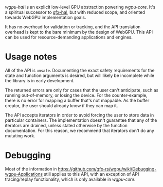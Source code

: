 *wgpu-hal* is an explicit low-level GPU abstraction powering *wgpu-core*.
It's a spiritual successor to [gfx-hal](https://github.com/gfx-rs/gfx),
but with reduced scope, and oriented towards WebGPU implementation goals.

It has no overhead for validation or tracking, and the API translation overhead is kept to the bare minimum by the design of WebGPU.
This API can be used for resource-demanding applications and engines.

# Usage notes

All of the API is `unsafe`. Documenting the exact safety requirements for the
state and function arguments is desired, but will likely be incomplete while the library is in early development.

The returned errors are only for cases that the user can't anticipate,
such as running out-of-memory, or losing the device.
For the counter-example, there is no error for mapping a buffer that's not mappable.
As the buffer creator, the user should already know if they can map it.

The API accepts iterators in order to avoid forcing the user to store data in particular containers. The implementation doesn't guarantee that any of the iterators are drained, unless stated otherwise by the function documentation.
For this reason, we recommend that iterators don't do any mutating work.

# Debugging

Most of the information in https://github.com/gfx-rs/wgpu/wiki/Debugging-wgpu-Applications still applies to this API, with an exception of API tracing/replay functionality, which is only available in *wgpu-core*.
